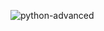 
![python-advanced](https://github.com/user-attachments/assets/79a5cc9c-2ee9-4cc8-a53f-9874b236cf5f)
